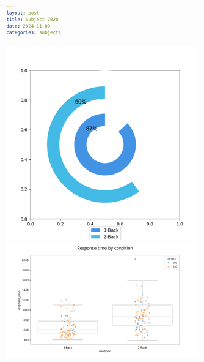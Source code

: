 ```yaml
---
layout: post
title: Subject 7020
date: 2024-11-09
categories: subjects
---
```


![](data/7020/run-9/7020_accuracy_by_condition.png)
![](data/7020/run-9/7020_response_time_by_condition.png)
